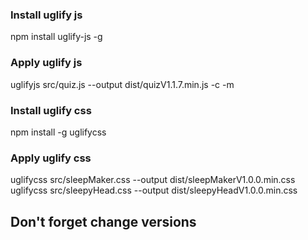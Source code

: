 ### Install uglify js
npm install uglify-js -g

### Apply uglify js
uglifyjs src/quiz.js --output dist/quizV1.1.7.min.js -c -m

### Install uglify css
npm install -g uglifycss

### Apply uglify css
uglifycss src/sleepMaker.css --output dist/sleepMakerV1.0.0.min.css
uglifycss src/sleepyHead.css --output dist/sleepyHeadV1.0.0.min.css

## Don't forget change versions